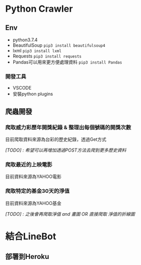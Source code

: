 # Python Crawler
## Env
- python3.7.4
- BeautifulSoup ```pip3 install beautifulsoup4```
- lxml ```pip3 install lxml```
- Requests ```pip3 install requests```
- Pandas可以用來更方便處理資料 ```pip3 install Pandas```
### 開發工具
- VSCODE
- 安裝python plugins

## 爬蟲開發
### 爬取威力彩歷年開獎紀錄 & 整理出每個號碼的開獎次數
目前爬取資料來源為台彩的歷史紀錄，透過Get方式

*[TODO] : 希望可以再增加透過POST方法去爬到更多歷史資料*

### 爬取最近的上映電影 
目前資料來源為YAHOO電影

### 爬取特定的基金30天的淨值
目前資料來源為YAHOO基金

*[TODO] : 之後會再爬取淨值 and 畫圖 OR 直接爬取 淨值的折線圖*

# 結合LineBot 

## 部署到Heroku

